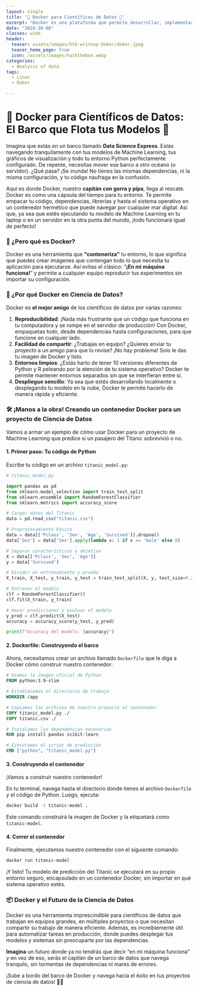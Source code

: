 ```yaml
---
layout: single
title: '🚢 Docker para Científicos de Datos 🚢'
excerpt: "Docker es una plataforma que permite desarrollar, implementar y ejecutar aplicaciones dentro de contenedores. Un contenedor es una unidad estandarizada de software que empaqueta el código de una aplicación y todas sus dependencias (bibliotecas, configuraciones, etc.) para que pueda ejecutarse de manera rápida y confiable en cualquier entorno."
date: "2024-10-08"
classes: wide
header:
  teaser: assets/images/htb-writeup-Doker/doker.jpeg
  teaser_home_page: true
  icon: /assets/images/hackthebox.webp
categories:
  - Analysis of data
tags:  
  - Linux
  - Doker

---
```


# 🚢 **Docker para Científicos de Datos: El Barco que Flota tus Modelos** 🚢

Imagina que estás en un barco llamado **Data Science Express**. Estás navegando tranquilamente con tus modelos de Machine Learning, tus gráficos de visualización y todo tu entorno Python perfectamente configurado. De repente, necesitas mover ese barco a otro océano (o servidor). ¿Qué pasa? ¡Se inunda! No tienes las mismas dependencias, ni la misma configuración, y tu código naufraga en la confusión.

Aquí es donde Docker, nuestro **capitán con gorra y pipa**, llega al rescate. Docker es como una cápsula del tiempo para tu entorno. Te permite empacar tu código, dependencias, librerías y hasta el sistema operativo en un contenedor hermético que puede navegar por cualquier mar digital. Así que, ya sea que estés ejecutando tu modelo de Machine Learning en tu laptop o en un servidor en la otra punta del mundo, ¡todo funcionará igual de perfecto!

### 🐋 ¿Pero qué es Docker?

Docker es una herramienta que **"conteneriza"** tu entorno, lo que significa que puedes crear imágenes que contengan todo lo que necesita tu aplicación para ejecutarse. Así evitas el clásico: “**¡En mi máquina funciona!**” y permite a cualquier equipo reproducir tus experimentos sin importar su configuración.

### 🎯 ¿Por qué Docker en Ciencia de Datos?

Docker es **el mejor amigo** de los científicos de datos por varias razones:

1. **Reproducibilidad**: ¡Nada más frustrante que un código que funciona en tu computadora y se rompe en el servidor de producción! Con Docker, empaquetas todo, desde dependencias hasta configuraciones, para que funcione en cualquier lado.
2. **Facilidad de compartir**: ¿Trabajas en equipo? ¿Quieres enviar tu proyecto a un amigo para que lo revise? ¡No hay problema! Solo le das tu imagen de Docker y listo.
3. **Entornos limpios**: ¿Estás harto de tener 10 versiones diferentes de Python y R peleando por la atención de tu sistema operativo? Docker te permite mantener entornos separados sin que se interfieran entre sí.
4. **Despliegue sencillo**: Ya sea que estés desarrollando localmente o desplegando tu modelo en la nube, Docker te permite hacerlo de manera rápida y eficiente.

### 🛠️ ¡Manos a la obra! Creando un contenedor Docker para un proyecto de Ciencia de Datos

Vamos a armar un ejemplo de cómo usar Docker para un proyecto de Machine Learning que predice si un pasajero del Titanic sobrevivió o no. 

#### 1. **Primer paso: Tu código de Python**

Escribe tu código en un archivo `titanic_model.py`:

```python
# titanic_model.py

import pandas as pd
from sklearn.model_selection import train_test_split
from sklearn.ensemble import RandomForestClassifier
from sklearn.metrics import accuracy_score

# Cargar datos del Titanic
data = pd.read_csv("titanic.csv")

# Preprocesamiento básico
data = data[['Pclass', 'Sex', 'Age', 'Survived']].dropna()
data['Sex'] = data['Sex'].apply(lambda x: 1 if x == 'male' else 0)

# Separar características y objetivo
X = data[['Pclass', 'Sex', 'Age']]
y = data['Survived']

# Dividir en entrenamiento y prueba
X_train, X_test, y_train, y_test = train_test_split(X, y, test_size=0.2, random_state=42)

# Entrenar el modelo
clf = RandomForestClassifier()
clf.fit(X_train, y_train)

# Hacer predicciones y evaluar el modelo
y_pred = clf.predict(X_test)
accuracy = accuracy_score(y_test, y_pred)

print(f"Accuracy del modelo: {accuracy}")
```

#### 2. **Dockerfile: Construyendo el barco**

Ahora, necesitamos crear un archivo llamado `Dockerfile` que le diga a Docker cómo construir nuestro contenedor:

```dockerfile
# Usamos la imagen oficial de Python
FROM python:3.9-slim

# Establecemos el directorio de trabajo
WORKDIR /app

# Copiamos los archivos de nuestro proyecto al contenedor
COPY titanic_model.py ./
COPY titanic.csv ./

# Instalamos las dependencias necesarias
RUN pip install pandas scikit-learn

# Ejecutamos el script de predicción
CMD ["python", "titanic_model.py"]
```

#### 3. **Construyendo el contenedor**

¡Vamos a construir nuestro contenedor!

En tu terminal, navega hasta el directorio donde tienes el archivo `Dockerfile` y el código de Python. Luego, ejecuta:

```bash
docker build -t titanic-model .
```

Este comando construirá la imagen de Docker y la etiquetará como `titanic-model`.

#### 4. **Correr el contenedor**

Finalmente, ejecutamos nuestro contenedor con el siguiente comando:

```bash
docker run titanic-model
```

¡Y listo! Tu modelo de predicción del Titanic se ejecutará en su propio entorno seguro, encapsulado en un contenedor Docker, sin importar en qué sistema operativo estés.

### 📦 Docker y el Futuro de la Ciencia de Datos

Docker es una herramienta imprescindible para científicos de datos que trabajan en equipos grandes, en múltiples proyectos o que necesitan compartir su trabajo de manera eficiente. Además, es increíblemente útil para automatizar tareas en producción, donde puedes desplegar tus modelos y sistemas sin preocuparte por las dependencias.

**Imagina** un futuro donde ya no tendrás que decir “en mi máquina funciona” y en vez de eso, serás el capitán de un barco de datos que navega tranquilo, sin tormentas de dependencias ni mares de errores.

¡Sube a bordo del barco de Docker y navega hacia el éxito en tus proyectos de ciencia de datos! 🌊🚢


